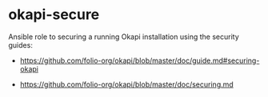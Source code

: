 # okapi-secure

Ansible role to securing a running Okapi installation using the security guides:

* https://github.com/folio-org/okapi/blob/master/doc/guide.md#securing-okapi

* https://github.com/folio-org/okapi/blob/master/doc/securing.md
